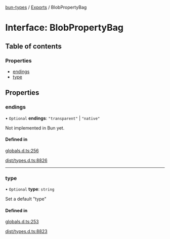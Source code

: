 [bun-types](../README.md) / [Exports](../modules.md) / BlobPropertyBag

# Interface: BlobPropertyBag

## Table of contents

### Properties

- [endings](BlobPropertyBag.md#endings)
- [type](BlobPropertyBag.md#type)

## Properties

### endings

• `Optional` **endings**: ``"transparent"`` \| ``"native"``

Not implemented in Bun yet.

#### Defined in

[globals.d.ts:256](https://github.com/valgaze/bun-types/blob/5e53f27/globals.d.ts#L256)

[dist/types.d.ts:8826](https://github.com/valgaze/bun-types/blob/5e53f27/dist/types.d.ts#L8826)

___

### type

• `Optional` **type**: `string`

Set a default "type"

#### Defined in

[globals.d.ts:253](https://github.com/valgaze/bun-types/blob/5e53f27/globals.d.ts#L253)

[dist/types.d.ts:8823](https://github.com/valgaze/bun-types/blob/5e53f27/dist/types.d.ts#L8823)
